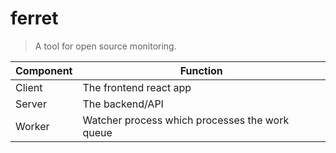 # ferret

> A tool for open source monitoring.

| Component | Function                                       |
| --------- | ---------------------------------------------- |
| Client    | The frontend react app                         |
| Server    | The backend/API                                |
| Worker    | Watcher process which processes the work queue |
